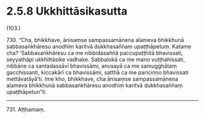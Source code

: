 

# 2.5.8 Ukkhittāsikasutta




(103.)

730\. “Cha, bhikkhave, ānisaṃse sampassamānena alameva bhikkhunā sabbasaṅkhāresu anodhiṃ karitvā dukkhasaññaṃ upaṭṭhāpetuṃ. Katame cha? ‘Sabbasaṅkhāresu ca me nibbidasaññā paccupaṭṭhitā bhavissati, seyyathāpi ukkhittāsike vadhake. Sabbalokā ca me mano vuṭṭhahissati, nibbāne ca santadassāvī bhavissāmi, anusayā ca me samugghātaṃ gacchissanti, kiccakārī ca bhavissāmi, satthā ca me pariciṇṇo bhavissati mettāvatāyā’ti. Ime kho, bhikkhave, cha ānisaṃse sampassamānena alameva bhikkhunā sabbasaṅkhāresu anodhiṃ karitvā dukkhasaññaṃ upaṭṭhāpetun”ti.

---

731\. Aṭṭhamaṃ.





